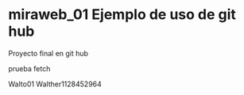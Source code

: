 # miraweb_01 Ejemplo de uso de git hub 
Proyecto final en git hub

prueba fetch

Walto01
Walther1128452964
